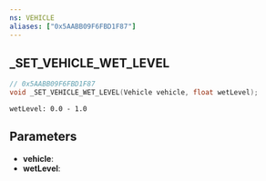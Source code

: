 ```yaml
---
ns: VEHICLE
aliases: ["0x5AABB09F6FBD1F87"]
---
```

## _SET_VEHICLE_WET_LEVEL

```c
// 0x5AABB09F6FBD1F87
void _SET_VEHICLE_WET_LEVEL(Vehicle vehicle, float wetLevel);
```

```
wetLevel: 0.0 - 1.0
```

## Parameters
* **vehicle**:
* **wetLevel**:
